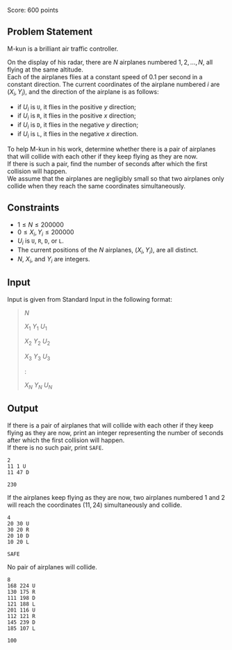 Score: $600$ points

## Problem Statement

M-kun is a brilliant air traffic controller.

On the display of his radar, there are $N$ airplanes numbered $1, 2, ..., N$, all flying at the same altitude.<br>
Each of the airplanes flies at a constant speed of $0.1$ per second in a constant direction. The current coordinates of the airplane numbered $i$ are $(X_i, Y_i)$, and the direction of the airplane is as follows:

- if $U_i$ is `U`, it flies in the positive $y$ direction;
- if $U_i$ is `R`, it flies in the positive $x$ direction;
- if $U_i$ is `D`, it flies in the negative $y$ direction;
- if $U_i$ is `L`, it flies in the negative $x$ direction.

To help M-kun in his work, determine whether there is a pair of airplanes that will collide with each other if they keep flying as they are now.<br>
If there is such a pair, find the number of seconds after which the first collision will happen.<br>
We assume that the airplanes are negligibly small so that two airplanes only collide when they reach the same coordinates simultaneously.

## Constraints

- $1 \leq N \leq 200000$
- $0 \leq X_i, Y_i \leq 200000$
- $U_i$ is `U`, `R`, `D`, or `L`.
- The current positions of the $N$ airplanes, $(X_i, Y_i)$, are all distinct.
- $N$, $X_i$, and $Y_i$ are integers.

## Input

Input is given from Standard Input in the following format:

> $N$
> 
> $X_1$ $Y_1$ $U_1$
> 
> $X_2$ $Y_2$ $U_2$
> 
> $X_3$ $Y_3$ $U_3$
> 
> $:$
> 
> $X_N$ $Y_N$ $U_N$

## Output

If there is a pair of airplanes that will collide with each other if they keep flying as they are now, print an integer representing the number of seconds after which the first collision will happen.<br>
If there is no such pair, print `SAFE`.

```input1
2
11 1 U
11 47 D
```

```output1
230
```

If the airplanes keep flying as they are now, two airplanes numbered $1$ and $2$ will reach the coordinates $(11, 24)$ simultaneously and collide.  

```input2
4
20 30 U
30 20 R
20 10 D
10 20 L
```

```output2
SAFE
```

No pair of airplanes will collide.

```input3
8
168 224 U
130 175 R
111 198 D
121 188 L
201 116 U
112 121 R
145 239 D
185 107 L
```

```output3
100
```